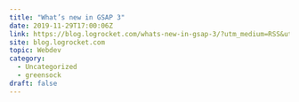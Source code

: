 ```yaml
---
title: "What’s new in GSAP 3"
date: 2019-11-29T17:00:06Z
link: https://blog.logrocket.com/whats-new-in-gsap-3/?utm_medium=RSS&utm_source=hune
site: blog.logrocket.com
topic: Webdev
category:
  - Uncategorized
  - greensock
draft: false
---
```

